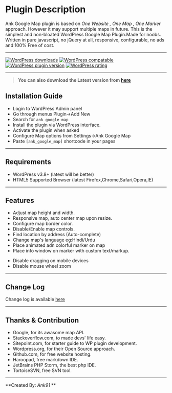 
# Plugin Description
Ank Google Map plugin is based on *One Website , One Map , One Marker* approach.
However it may support multiple maps in future.
This is the simplest and non-bloated WordPress Google Map Plugin.Made for noobs.
Written in pure javascript, no jQuery at all, responsive, configurable, no ads and 100% Free of cost.
- - -
[![WordPress downloads](https://img.shields.io/wordpress/plugin/dt/ank-google-map.svg?style=flat-square)](https://wordpress.org/plugins/ank-google-map)
[![WordPress compatable](https://img.shields.io/wordpress/v/ank-google-map.svg?style=flat-square)](https://wordpress.org/plugins/ank-google-map)
[![WordPress plugin version](https://img.shields.io/wordpress/plugin/v/ank-google-map.svg?style=flat-square)](https://wordpress.org/plugins/ank-google-map)
[![WordPress rating](https://img.shields.io/wordpress/plugin/r/ank-google-map.svg?style=flat-square)](https://wordpress.org/plugins/ank-google-map)

- - -



>**You can also download the Latest version from [here](https://wordpress.org/plugins/ank-google-map)**



## Installation Guide
- Login to WordPress Admin panel
- Go through menus Plugin->Add New
- Search for `ank google map`
- Install the plugin via WordPress interface.
- Activate the plugin when asked
- Configure Map options from Settings->Ank Google Map
- Paste `[ank_google_map]` shortcode in your pages

- - -
## Requirements
- WordPress v3.8+ (latest will be better)
- HTML5 Supported Browser (latest Firefox,Chrome,Safari,Opera,IE)

- - -



## Features
- Adjust map height and width.
- Responsive map, auto center map upon resize.
- Configure map border color.
- Disable/Enable map controls.
- Find location by address (Auto-complete)
- Change map's language eg:Hindi/Urdu
- Place animated adn colorful marker on map
- Place info window on marker with custom text/markup.
* Disable dragging on mobile devices
* Disable mouse wheel zoom




- - -
## Change Log
Change log is available [here](https://wordpress.org/plugins/ank-google-map/changelog/)

- - -

## Thanks & Contribution
- Google, for its awasome map API.
- Stackoverflow.com, to made devs' life easy.
- Sitepoint.com, for starter guide to WP plugin development.
- Wordpress.org, for their Open Source approach.
- Github.com, for free website hosting.
- Haroopad, free markdown IDE.
- JetBrains PHP Storm, the best php IDE.
- TortoiseSVN, free SVN tool.

-----


**Created By: *Ank91* **
